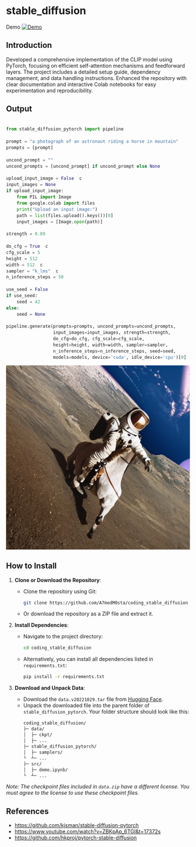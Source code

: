 # stable_diffusion
Demo
[![Demo](https://colab.research.google.com/assets/colab-badge.svg)](https://colab.research.google.com/drive/1ry37udowHtRGr8sAQTGBS3gnCDTgFeue?usp=sharing)

## Introduction
Developed a comprehensive implementation of the CLIP model using PyTorch, focusing on efficient self-attention mechanisms and feedforward layers. The project includes a detailed setup guide, dependency management, and data handling instructions. Enhanced the repository with clear documentation and interactive Colab notebooks for easy experimentation and reproducibility.

## Output
```python

from stable_diffusion_pytorch import pipeline

prompt = "a photograph of an astronaut riding a horse in mountain"  
prompts = [prompt]

uncond_prompt = ""  
uncond_prompts = [uncond_prompt] if uncond_prompt else None

upload_input_image = False  c
input_images = None
if upload_input_image:
    from PIL import Image
    from google.colab import files
    print("Upload an input image:")
    path = list(files.upload().keys())[0]
    input_images = [Image.open(path)]

strength = 0.89 

do_cfg = True  c
cfg_scale = 5  
height = 512  
width = 512  c
sampler = "k_lms"  c
n_inference_steps = 50 

use_seed = False  
if use_seed:
    seed = 42  
else:
    seed = None

pipeline.generate(prompts=prompts, uncond_prompts=uncond_prompts,
                  input_images=input_images, strength=strength,
                  do_cfg=do_cfg, cfg_scale=cfg_scale,
                  height=height, width=width, sampler=sampler,
                  n_inference_steps=n_inference_steps, seed=seed,
                  models=models, device='cuda', idle_device='cpu')[0]
```
<img src="assets/output.png" width="512">

## How to Install

1. **Clone or Download the Repository**: 
   - Clone the repository using Git:
     ```sh
     git clone https://github.com/A7medM0sta/coding_stable_diffusion
     ```
   - Or download the repository as a ZIP file and extract it.

2. **Install Dependencies**: 
   - Navigate to the project directory:
     ```sh
     cd coding_stable_diffusion
     ```
   - Alternatively, you can install all dependencies listed in `requirements.txt`:
     ```sh
     pip install -r requirements.txt
     ```

3. **Download and Unpack Data**: 
   - Download the `data.v20221029.tar` file from [Hugging Face](https://huggingface.co/jinseokim/stable-diffusion-pytorch-data/resolve/main/data.v20221029.tar).
   - Unpack the downloaded file into the parent folder of `stable_diffusion_pytorch`. Your folder structure should look like this:
     ```
     coding_stable_diffusion/
     ├─ data/
     │  ├─ ckpt/
     │  ├─ ...
     ├─ stable_diffusion_pytorch/
     │  ├─ samplers/
     └  ┴─ ...
     ├─ src/
     │  ├─ demo.ipynb/
     └  ┴─ ...
     ```

*Note: The checkpoint files included in `data.zip` have a different license. You must agree to the license to use these checkpoint files.*



## References
* https://github.com/kjsman/stable-diffusion-pytorch
* https://www.youtube.com/watch?v=ZBKpAp_6TGI&t=17372s
* https://github.com/hkproj/pytorch-stable-diffusion